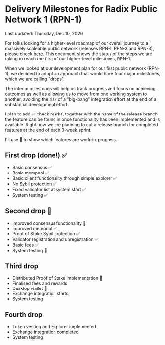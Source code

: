 # Delivery Milestones for Radix Public Network 1 (RPN-1)

Last updated: Thursday, Dec 10, 2020

For folks looking for a higher-level roadmap of our overall journey to
a massively scaleable public network (releases RPN-1, RPN-2 and RPN-3),
please check [here](https://github.com/radixdlt/docs/blob/master/releases/consensus-roadmap.md).
This document shows the status of the steps we are taking to reach the
first of our higher-level milestones, RPN-1.

When we looked at our development plan for our first public network (RPN-1),
we decided to adopt an approach that would have four major milestones,
which we are calling "drops".

The interim milestones will help us track progress and focus on
achieving outcomes as well as allowing us to move from one working system
to another, avoiding the risk of a "big-bang" integration effort at the end
of a substantial development effort.

I plan to add ✅ check marks, together with the name of the release branch
the feature can be found in once functionality has been implemented and is
available.  Right now we are planning to cut a release branch for completed
features at the end of each 3-week sprint.

I'll use 🤔 to show which features are work-in-progress.

## First drop (done!) ✅
- Basic consensus ✅
- Basic mempool ✅
- Basic client functionality through simple explorer ✅
- No Sybil protection ✅
- Fixed validator list at system start ✅
- System testing ✅

## Second drop 🤔
- Improved consensus functionality 🤔
- Improved mempool ✅
- Proof of Stake Sybil protection ✅
- Validator registration and unregistration ✅
- Basic fees ✅
- System testing 🤔

## Third drop
- Distributed Proof of Stake implementation 🤔
- Finalised fees and rewards
- Desktop wallet 🤔
- Exchange integration starts
- System testing 

## Fourth drop
- Token vesting and Explorer implemented
- Exchange integration completed
- System testing
